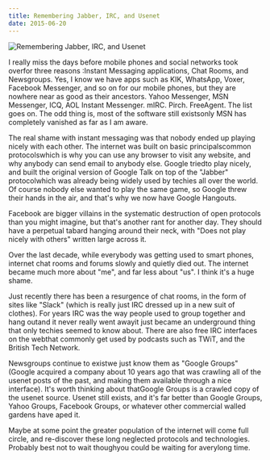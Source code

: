 ```yaml
---
title: Remembering Jabber, IRC, and Usenet
date: 2015-06-20
---
```


![Remembering Jabber, IRC, and Usenet](https://source.unsplash.com/_nRpqIBM40Q/1600x900)

I really miss the days before mobile phones and social networks took overfor three reasons :Instant Messaging applications, Chat Rooms, and Newsgroups. Yes, I know we have apps such as KIK, WhatsApp, Voxer, Facebook Messenger, and so on for our mobile phones, but they are nowhere near as good as their ancestors. Yahoo Messenger, MSN Messenger, ICQ, AOL Instant Messenger. mIRC. Pirch. FreeAgent. The list goes on. The odd thing is, most of the software still existsonly MSN has completely vanished as far as I am aware.

The real shame with instant messaging was that nobody ended up playing nicely with each other. The internet was built on basic principalscommon protocolswhich is why you can use any browser to visit any website, and why anybody can send email to anybody else. Google triedto play nicely, and built the original version of Google Talk on top of the "Jabber" protocolwhich was already being widely used by techies all over the world. Of course nobody else wanted to play the same game, so Google threw their hands in the air, and that's why we now have Google Hangouts.

Facebook are bigger villains in the systematic destruction of open protocols than you might imagine, but that's another rant for another day. They should have a perpetual tabard hanging around their neck, with "Does not play nicely with others" written large across it.

Over the last decade, while everybody was getting used to smart phones, internet chat rooms and forums slowly and quietly died out. The internet became much more about "me", and far less about "us". I think it's a huge shame.

Just recently there has been a resurgence of chat rooms, in the form of sites like "Slack" (which is really just IRC dressed up in a new suit of clothes). For years IRC was the way people used to group together and hang outand it never really went awayit just became an underground thing that only techies seemed to know about. There are also free IRC interfaces on the webthat commonly get used by podcasts such as TWiT, and the British Tech Network.

Newsgroups continue to existwe just know them as "Google Groups" (Google acquired a company about 10 years ago that was crawling all of the usenet posts of the past, and making them available through a nice interface). It's worth thinking about thatGoogle Groups is a crawled copy of the usenet source. Usenet still exists, and it's far better than Google Groups, Yahoo Groups, Facebook Groups, or whatever other commercial walled gardens have aped it.

Maybe at some point the greater population of the internet will come full circle, and re-discover these long neglected protocols and technologies. Probably best not to wait thoughyou could be waiting for averylong time.